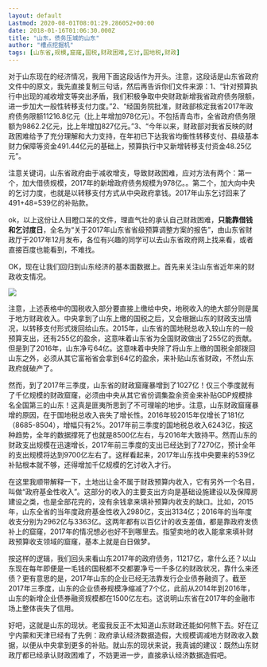 ```yaml
---
layout: default
Lastmod: 2020-08-01T08:01:29.286052+00:00
date: 2018-01-16T01:06:30.000Z
title: "山东，债务压城的山东"
author: "槽点挖掘机"
tags: [山东省,规模,窟窿,国税,财政困难,乞讨,国地税,财政]
---
```


对于山东现在的经济情况，我用下面这段话作为开头。注意，这段话是山东省政府文件中的原文，我先直接复制三句话，然后再告诉你们文件来源：1、“针对预算执行中出现的减收增支等突出矛盾，我们积极争取中央财政新增我省政府债务限额，进一步加大一般性转移支付力度。”2、“经国务院批准，财政部核定我省2017年政府债务限额11216.8亿元（比上年增加978亿元）。不包括青岛市，全省政府债务限额为9862.2亿元，比上年增加827亿元。”3、“今年以来，财政部对我省反映的财政困难给予了充分理解和大力支持，在年初已下达我省均衡性转移支付、县级基本财力保障等资金491.44亿元的基础上，预算执行中又新增转移支付资金48.25亿元”。

注意关键词，山东省政府由于减收增支，导致财政困难，应对方法有两个：第一个，加大借债规模，2017年的新增政府债务规模为978亿。。第二个，加大向中央的乞讨力度，也就是以转移支付方式从中央政府拿钱。2017年山东乞讨回来了491+48=539亿的补贴款。

ok，以上这份让人目瞪口呆的文件，理直气壮的承认自己财政困难，**只能靠借钱和乞讨度日**，全名为“关于2017年山东省省级预算调整方案的报告”，由山东省财政厅于2017年12月发布，各位有兴趣的同学可以去山东省政府网上找来看，或者直接百度也能看到，不难找。

OK，现在让我们回归到山东经济的基本面数据上。首先来关注山东省近年来的财政收支情况。

![](https://images.weserv.nl/?url=https%3A//m1.ablwang.com/uploadfile/2018/0116/20180116085117408.jpeg)

注意，上述表格中的国税收入部分要直接上缴给中央，地税收入的绝大部分则是属于地方财政收入。中央拿到了山东上缴的国税之后，又会根据山东的财政支出情况，以转移支付形式拨回给山东。2015年，山东省的国地税总收入较山东的一般预算支出，还有255亿的盈余，这意味着山东省为全国财政做出了255亿的贡献。但是到了2016年，山东净亏64亿。这意味着中央除了将山东上缴的国税全部拨回山东之外，必须从其它富裕省会拿到64亿的盈余，来补贴山东省财政，不然山东政府就破产了。

然而，到了2017年三季度，山东省的财政窟窿暴增到了1027亿！仅三个季度就有了千亿规模的财政窟窿，必须由中央从其它省份调集盈余资金来补贴GDP规模排名全国第三的山东！这真是匪夷所思到了不可理喻的地步。注意，山东财政窟窿暴增的原因，在于国地税总收入丧失了增长性。2016年较2015年仅增长了181亿（8685-8504），增幅只有2%。2017年前三季度的国地税总收入6243亿，按这种趋势，全年的数据撑死了也就是8500亿左右，与2016年大致持平。然而山东的财政支出规模在迅速增长，2017年前三季度的支出已经达到了7270亿，预计全年的支出规模将达到9700亿左右了。这样看起来，2017年山东找中央要来的539亿补贴根本就不够，还得增加千亿规模的乞讨收入才行。

在这里我顺带解释一下，土地出让金不属于财政预算内收入，它有另外一个名目，叫做“政府基金性收入”。这部分的收入的主要支出方向是基础设施建设以及保障房建设之类，也是全部花完的，没有余钱拿来填补预算内收支的缺口。比如，2015年，山东全省的当年度政府基金性收入2980亿，支出3134亿；2016年的当年度收支分别为2962亿与3363亿。这两年都有以百亿计的收支差值，都是靠政府发债补上的窟窿，2017年的情况想必也好不到哪里去。指望卖地的收入能拿来填补财政预算收支领域的窟窿，基本上就是白日做梦。

按这样的逻辑，我们回头来看山东2017年的政府债务，11217亿，拿什么还？以山东现在每年即便是一毛钱的国税都不交都要净亏一千多亿的财政状况，靠什么来还债？更有意思的是，2017年山东的企业已经无法靠发行企业债券融资了。截至2017年三季度，山东的企业债券规模净缩减了7个亿，此前从2014年到2016年，山东的新增企业债券融资规模都在1500亿左右。这说明山东省在2017年的金融市场上整体丧失了信用。

好吧，这就是山东的现状。老蛮我反正不太知道山东财政还能如何熬下去。好在辽宁内蒙和天津已经有了先例：政府承认经济数据造假，大规模调减地方财政收入数据，以便从中央拿到更多的补贴。就山东的现状来说，我真诚的建议：既然山东财政厅都已经承认财政困难了，不妨更进一步，直接承认经济数据造假吧。
